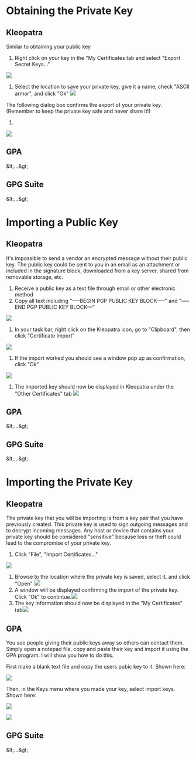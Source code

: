 # Obtaining the Private Key

## Kleopatra

Similar to obtaining your public key

1. Right click on your key in the &quot;My Certificates tab and select &quot;Export Secret Keys…&quot;

[![](RackMultipart20211128-4-dbovmn_html_5a5698bc21842c67.png)](http://www.deepdotweb.com/wp-content/uploads/2015/02/KBWbUBC1.png)

1. Select the location to save your private key, give it a name, check &quot;ASCII armor&quot;, and click &quot;Ok&quot; [![](RackMultipart20211128-4-dbovmn_html_314b128b4d0af021.png)](http://www.deepdotweb.com/wp-content/uploads/2015/02/d4MPQKB1.png)

The following dialog box confirms the export of your private key. (Remember to keep the private key safe and never share it!)

1.

[![](RackMultipart20211128-4-dbovmn_html_d4445f32cef25c9d.png)](http://www.deepdotweb.com/wp-content/uploads/2015/02/M4osyVS1.png)

## GPA

\&lt;…\&gt;

## GPG Suite

\&lt;…\&gt;

# Importing a Public Key

## Kleopatra

It&#39;s impossible to send a vendor an encrypted message without their public key. The public key could be sent to you in an email as an attachment or included in the signature block, downloaded from a key server, shared from removable storage, etc.

1. Receive a public key as a text file through email or other electronic method
2. Copy all text including &quot;—–BEGIN PGP PUBLIC KEY BLOCK—–&quot; and &quot;—–END PGP PUBLIC KEY BLOCK—&quot;

[![](RackMultipart20211128-4-dbovmn_html_63bbdaafa36dd25d.png)](http://www.deepdotweb.com/wp-content/uploads/2015/02/69UnFPR1.png)

1. In your task bar, right click on the Kleopatra icon, go to &quot;Clipboard&quot;, then click &quot;Certificate Import&quot;

[![](RackMultipart20211128-4-dbovmn_html_b0c22af227ae7ea4.png)](http://www.deepdotweb.com/wp-content/uploads/2015/02/UG15ss61.png)

1. If the import worked you should see a window pop up as confirmation, click &quot;Ok&quot;

[![](RackMultipart20211128-4-dbovmn_html_e90c001dbff5beb4.png)](http://www.deepdotweb.com/wp-content/uploads/2015/02/J9kQIQB1.png)

1. The imported key should now be displayed in Kleopatra under the &quot;Other Certificates&quot; tab [![](RackMultipart20211128-4-dbovmn_html_f612945335560c0c.png)](http://www.deepdotweb.com/wp-content/uploads/2015/02/2G438Pi1.png)

## GPA

\&lt;…\&gt;

## GPG Suite

\&lt;…\&gt;

# Importing the Private Key

## Kleopatra

The private key that you will be importing is from a key pair that you have previously created. This private key is used to sign outgoing messages and to decrypt incoming messages. Any host or device that contains your private key should be considered &quot;sensitive&quot; because loss or theft could lead to the compromise of your private key.

1. Click &quot;File&quot;, &quot;Import Certificates…&quot;

[![](RackMultipart20211128-4-dbovmn_html_a3218b35dea88f5e.png)](http://www.deepdotweb.com/wp-content/uploads/2015/02/hHDqxpO1.png)

1. Browse to the location where the private key is saved, select it, and click &quot;Open&quot; [![](RackMultipart20211128-4-dbovmn_html_29193379727ffc89.png)](http://www.deepdotweb.com/wp-content/uploads/2015/02/Qq8OmEn1.png)
2. A window will be displayed confirming the import of the private key. Click &quot;Ok&quot; to contintue.[![](RackMultipart20211128-4-dbovmn_html_3746bf5bf345edac.png)](http://www.deepdotweb.com/wp-content/uploads/2015/02/m6YsDUv1.png)
3. The key information should now be displayed in the &quot;My Certificates&quot; tab[![](RackMultipart20211128-4-dbovmn_html_b7b0eb7e933539f9.png)](http://www.deepdotweb.com/wp-content/uploads/2015/02/SyPzPmp1.png)

## GPA

You see people giving their public keys away so others can contact them. Simply open a notepad file, copy and paste their key and import it using the GPA program. I will show you how to do this.

First make a blank text file and copy the users pubic key to it. Shown here:

![](RackMultipart20211128-4-dbovmn_html_a8acd9cda7d1608a.png)

Then, in the Keys menu where you made your key, select import keys. Shown here:

![](RackMultipart20211128-4-dbovmn_html_840f2828ec1de405.png)

![](RackMultipart20211128-4-dbovmn_html_d6e2e6ad737bb6ec.png)

## GPG Suite

\&lt;…\&gt;
